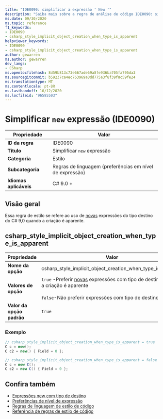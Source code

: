 ```yaml
---
title: "IDE0090: simplificar a expressão ' New '"
description: "Saiba mais sobre a regra de análise de código IDE0090: simplificar a expressão ' New '"
ms.date: 09/30/2020
ms.topic: reference
f1_keywords:
- IDE0090
- csharp_style_implicit_object_creation_when_type_is_apparent
helpviewer_keywords:
- IDE0090
- csharp_style_implicit_object_creation_when_type_is_apparent
author: gewarren
ms.author: gewarren
dev_langs:
- CSharp
ms.openlocfilehash: 8d59b813c73e667ade69a8fe936ba705fa795da3
ms.sourcegitcommit: b59237ca4ec763969a0dd775a3f8f39f8c59fe24
ms.translationtype: MT
ms.contentlocale: pt-BR
ms.lasthandoff: 10/12/2020
ms.locfileid: "96585503"
---
```

# <a name="simplify-new-expression-ide0090"></a>Simplificar `new` expressão (IDE0090)

|Propriedade|Valor|
|-|-|
| **ID da regra** | IDE0090 |
| **Título** | Simplificar `new` expressão |
| **Categoria** | Estilo |
| **Subcategoria** | Regras de linguagem (preferências em nível de expressão) |
| **Idiomas aplicáveis** | C# 9.0 + |

## <a name="overview"></a>Visão geral

Essa regra de estilo se refere ao uso de [novas](/dotnet/csharp/language-reference/proposals/csharp-9.0/target-typed-new) expressões do tipo destino do C# 9,0 quando a criação é aparente.

## <a name="csharp_style_implicit_object_creation_when_type_is_apparent"></a>csharp_style_implicit_object_creation_when_type_is_apparent

|Propriedade|Valor|
|-|-|
| **Nome da opção** | csharp_style_implicit_object_creation_when_type_is_apparent
| **Valores de opção** | `true` -Preferir [novas](/dotnet/csharp/language-reference/proposals/csharp-9.0/target-typed-new) expressões com tipo de destino quando a criação é aparente<br /><br /> `false`-Não preferir expressões com tipo de destino `new` |
| **Valor da opção padrão** | `true` |

### <a name="example"></a>Exemplo

```csharp
// csharp_style_implicit_object_creation_when_type_is_apparent = true
C c = new();
C c2 = new() { Field = 0 };

// csharp_style_implicit_object_creation_when_type_is_apparent = false
C c = new C();
C c2 = new C() { Field = 0 };
```

## <a name="see-also"></a>Confira também

- [Expressões new com tipo de destino](/dotnet/csharp/language-reference/proposals/csharp-9.0/target-typed-new)
- [Preferências de nível de expressão](expression-level-preferences.md)
- [Regras de linguagem de estilo de código](language-rules.md)
- [Referência de regras de estilo de código](index.md)
